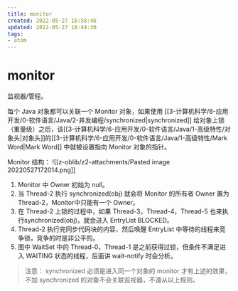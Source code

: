 ```yaml
---
title: monitor
created: 2022-05-27 16:58:46
updated: 2022-05-27 18:44:30
tags: 
- atom
---
```

# monitor

监视器/管程。

每个 Java 对象都可以关联一个 Monitor 对象，如果使用 [[3-计算机科学/6-应用开发/0-软件语言/Java/2-并发编程/synchronized|synchronized]] 给对象上锁（重量级）之后，该[[3-计算机科学/6-应用开发/0-软件语言/Java/1-高级特性/对象头|对象头]]的[[3-计算机科学/6-应用开发/0-软件语言/Java/1-高级特性/Mark Word|Mark Word]] 中就被设置指向 Monitor 对象的指针。

Monitor 结构：
![[z-oblib/z2-attachments/Pasted image 20220527172014.png]]

1. Monitor 中 Owner 初始为 null。
2. 当 Thread-2 执行 synchronized(obj) 就会将 Monitor 的所有者 Owner 置为 Thread-2，Monitor中只能有一个 Owner。
3. 在 Thread-2 上锁的过程中，如果 Thread-3，Thread-4，Thread-5 也来执行synchronized(obj)，就会进入 EntryList BLOCKED。
4. Thread-2 执行完同步代码块的内容，然后唤醒 EntryList 中等待的线程来竞争锁，竞争的时是非公平的。
5. 图中 WaitSet 中的 Thread-0，Thread-1 是之前获得过锁，但条件不满足进入 WAITING 状态的线程，后面讲 wait-notify 时会分析。

> 注意：
synchronized 必须是进入同一个对象的 monitor 才有上述的效果，
不加 synchronized 的对象不会关联监视器，不遵从以上规则。


